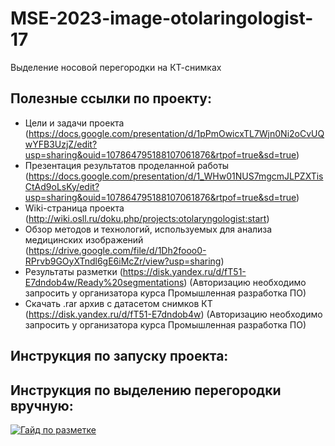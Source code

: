 # MSE-2023-image-otolaringologist-17
Выделение носовой перегородки на КТ-снимках

## Полезные ссылки по проекту:
  - Цели и задачи проекта (https://docs.google.com/presentation/d/1pPmOwicxTL7Wjn0Ni2oCvUQwYFB3UzjZ/edit?usp=sharing&ouid=107864795188107061876&rtpof=true&sd=true)
  - Презентация результатов проделанной работы (https://docs.google.com/presentation/d/1_WHw01NUS7mgcmJLPZXTisCtAd9oLsKy/edit?usp=sharing&ouid=107864795188107061876&rtpof=true&sd=true)
  - Wiki-страница проекта (http://wiki.osll.ru/doku.php/projects:otolaryngologist:start)
  - Обзор методов и технологий, используемых для анализа медицинских изображений (https://drive.google.com/file/d/1Dh2fooo0-RPrvb9GOyXTndl6gE6iMcZr/view?usp=sharing)
  - Результаты  разметки (https://disk.yandex.ru/d/fT51-E7dndob4w/Ready%20segmentations) (Авторизацию необходимо запросить у организатора курса Промышленная разработка ПО)
  - Скачать .rar архив с датасетом снимков КТ (https://disk.yandex.ru/d/fT51-E7dndob4w) (Авторизацию необходимо запросить у организатора курса Промышленная разработка ПО)

## Инструкция по запуску проекта:

## Инструкция по выделению перегородки вручную:
  [![Гайд по разметке](https://i.imgur.com/DwurbBO.jpg)](https://drive.google.com/file/d/1QJqGcr3TStydcqZCUw6o2UNPHIzSDg0M/view?usp=sharing)
